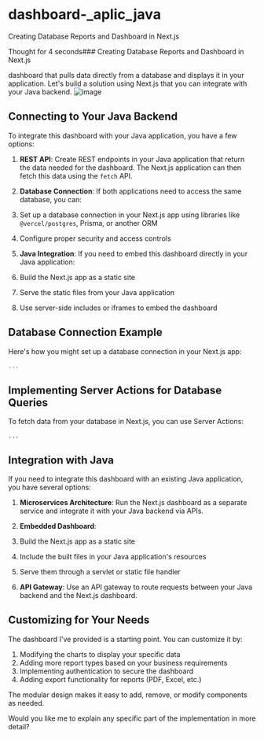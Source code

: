 # dashboard-_aplic_java
Creating Database Reports and Dashboard in Next.js


Thought for 4 seconds### Creating Database Reports and Dashboard in Next.js

dashboard that pulls data directly from a database and displays it in your application. Let's build a solution using Next.js that you can integrate with your Java backend.
![image](https://github.com/user-attachments/assets/4a113750-f0a6-4391-9b4b-fc731489315e)



## Connecting to Your Java Backend

To integrate this dashboard with your Java application, you have a few options:

1. **REST API**: Create REST endpoints in your Java application that return the data needed for the dashboard. The Next.js application can then fetch this data using the `fetch` API.
2. **Database Connection**: If both applications need to access the same database, you can:

1. Set up a database connection in your Next.js app using libraries like `@vercel/postgres`, Prisma, or another ORM
2. Configure proper security and access controls



3. **Java Integration**: If you need to embed this dashboard directly in your Java application:

1. Build the Next.js app as a static site
2. Serve the static files from your Java application
3. Use server-side includes or iframes to embed the dashboard





## Database Connection Example

Here's how you might set up a database connection in your Next.js app:

```javascript
...
```

## Implementing Server Actions for Database Queries

To fetch data from your database in Next.js, you can use Server Actions:

```typescriptreact
...
```

## Integration with Java

If you need to integrate this dashboard with an existing Java application, you have several options:

1. **Microservices Architecture**: Run the Next.js dashboard as a separate service and integrate it with your Java backend via APIs.
2. **Embedded Dashboard**:

1. Build the Next.js app as a static site
2. Include the built files in your Java application's resources
3. Serve them through a servlet or static file handler



3. **API Gateway**: Use an API gateway to route requests between your Java backend and the Next.js dashboard.


## Customizing for Your Needs

The dashboard I've provided is a starting point. You can customize it by:

1. Modifying the charts to display your specific data
2. Adding more report types based on your business requirements
3. Implementing authentication to secure the dashboard
4. Adding export functionality for reports (PDF, Excel, etc.)


The modular design makes it easy to add, remove, or modify components as needed.

Would you like me to explain any specific part of the implementation in more detail?
